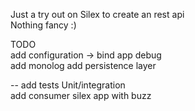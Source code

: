 Just a try out on Silex to create an rest api  
Nothing fancy :)

TODO  
add configuration -> bind app debug  
add monolog
add persistence layer

--
add tests Unit/integration  
add consumer silex app with buzz